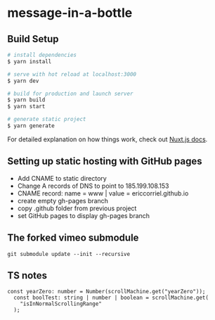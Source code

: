 # message-in-a-bottle

## Build Setup

```bash
# install dependencies
$ yarn install

# serve with hot reload at localhost:3000
$ yarn dev

# build for production and launch server
$ yarn build
$ yarn start

# generate static project
$ yarn generate
```

For detailed explanation on how things work, check out [Nuxt.js docs](https://nuxtjs.org).

## Setting up static hosting with GitHub pages
- Add CNAME to static directory
- Change A records of DNS to point to 185.199.108.153
- CNAME record: name = www | value = ericcorriel.github.io
- create empty gh-pages branch
- copy .github folder from previous project
- set GitHub pages to display gh-pages branch

## The forked vimeo submodule
```
git submodule update --init --recursive
```
## TS notes
```
const yearZero: number = Number(scrollMachine.get("yearZero"));
  const boolTest: string | number | boolean = scrollMachine.get(
    "isInNormalScrollingRange"
  );
```
